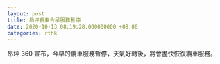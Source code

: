 ```yaml
---
layout: post
title: 昂坪纜車今早服務暫停　
date: 2020-10-13 08:19:28.000000000 +08:00
categories: rthk
---
```


昂坪 360 宣布，今早的纜車服務暫停，天氣好轉後，將會盡快恢復纜車服務。
